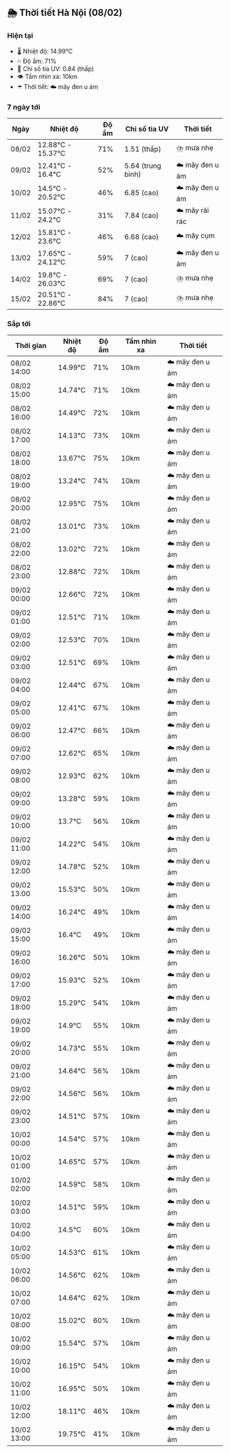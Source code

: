 ## 🌦️ Thời tiết Hà Nội (08/02)

### Hiện tại

- 🌡️ Nhiệt độ: 14.99℃
- 💦 Độ ẩm: 71%
- 🌟 Chỉ số tia UV: 0.84 (thấp)
- 👁️ Tầm nhìn xa: 10km
- ☂️ Thời tiết: ☁️ mây đen u ám

### 7 ngày tới

| Ngày | Nhiệt độ | Độ ẩm | Chỉ số tia UV | Thời tiết |
| --- | --- | --- | --- | --- |
| 08/02 | 12.88℃ - 15.37℃ | 71% | 1.51 (thấp) | ⛈️ mưa nhẹ |
| 09/02 | 12.41℃ - 16.4℃ | 52% | 5.64 (trung bình) | ☁️ mây đen u ám |
| 10/02 | 14.5℃ - 20.52℃ | 46% | 6.85 (cao) | ☁️ mây đen u ám |
| 11/02 | 15.07℃ - 24.2℃ | 31% | 7.84 (cao) | ☁️ mây rải rác |
| 12/02 | 15.81℃ - 23.6℃ | 46% | 6.68 (cao) | ☁️ mây cụm |
| 13/02 | 17.65℃ - 24.12℃ | 59% | 7 (cao) | ☁️ mây đen u ám |
| 14/02 | 19.8℃ - 26.03℃ | 69% | 7 (cao) | ⛈️ mưa nhẹ |
| 15/02 | 20.51℃ - 22.86℃ | 84% | 7 (cao) | ⛈️ mưa nhẹ |

### Sắp tới

| Thời gian | Nhiệt độ | Độ ẩm | Tầm nhìn xa | Thời tiết |
| --- | --- | --- | --- | --- |
| 08/02 14:00 | 14.99℃ | 71% | 10km | ☁️ mây đen u ám |
| 08/02 15:00 | 14.74℃ | 71% | 10km | ☁️ mây đen u ám |
| 08/02 16:00 | 14.49℃ | 72% | 10km | ☁️ mây đen u ám |
| 08/02 17:00 | 14.13℃ | 73% | 10km | ☁️ mây đen u ám |
| 08/02 18:00 | 13.67℃ | 75% | 10km | ☁️ mây đen u ám |
| 08/02 19:00 | 13.24℃ | 74% | 10km | ☁️ mây đen u ám |
| 08/02 20:00 | 12.95℃ | 75% | 10km | ☁️ mây đen u ám |
| 08/02 21:00 | 13.01℃ | 73% | 10km | ☁️ mây đen u ám |
| 08/02 22:00 | 13.02℃ | 72% | 10km | ☁️ mây đen u ám |
| 08/02 23:00 | 12.88℃ | 72% | 10km | ☁️ mây đen u ám |
| 09/02 00:00 | 12.66℃ | 72% | 10km | ☁️ mây đen u ám |
| 09/02 01:00 | 12.51℃ | 71% | 10km | ☁️ mây đen u ám |
| 09/02 02:00 | 12.53℃ | 70% | 10km | ☁️ mây đen u ám |
| 09/02 03:00 | 12.51℃ | 69% | 10km | ☁️ mây đen u ám |
| 09/02 04:00 | 12.44℃ | 67% | 10km | ☁️ mây đen u ám |
| 09/02 05:00 | 12.41℃ | 67% | 10km | ☁️ mây đen u ám |
| 09/02 06:00 | 12.47℃ | 66% | 10km | ☁️ mây đen u ám |
| 09/02 07:00 | 12.62℃ | 65% | 10km | ☁️ mây đen u ám |
| 09/02 08:00 | 12.93℃ | 62% | 10km | ☁️ mây đen u ám |
| 09/02 09:00 | 13.28℃ | 59% | 10km | ☁️ mây đen u ám |
| 09/02 10:00 | 13.7℃ | 56% | 10km | ☁️ mây đen u ám |
| 09/02 11:00 | 14.22℃ | 54% | 10km | ☁️ mây đen u ám |
| 09/02 12:00 | 14.78℃ | 52% | 10km | ☁️ mây đen u ám |
| 09/02 13:00 | 15.53℃ | 50% | 10km | ☁️ mây đen u ám |
| 09/02 14:00 | 16.24℃ | 49% | 10km | ☁️ mây đen u ám |
| 09/02 15:00 | 16.4℃ | 49% | 10km | ☁️ mây đen u ám |
| 09/02 16:00 | 16.26℃ | 50% | 10km | ☁️ mây đen u ám |
| 09/02 17:00 | 15.93℃ | 52% | 10km | ☁️ mây đen u ám |
| 09/02 18:00 | 15.29℃ | 54% | 10km | ☁️ mây đen u ám |
| 09/02 19:00 | 14.9℃ | 55% | 10km | ☁️ mây đen u ám |
| 09/02 20:00 | 14.73℃ | 55% | 10km | ☁️ mây đen u ám |
| 09/02 21:00 | 14.64℃ | 56% | 10km | ☁️ mây đen u ám |
| 09/02 22:00 | 14.56℃ | 56% | 10km | ☁️ mây đen u ám |
| 09/02 23:00 | 14.51℃ | 57% | 10km | ☁️ mây đen u ám |
| 10/02 00:00 | 14.54℃ | 57% | 10km | ☁️ mây đen u ám |
| 10/02 01:00 | 14.65℃ | 57% | 10km | ☁️ mây đen u ám |
| 10/02 02:00 | 14.59℃ | 58% | 10km | ☁️ mây đen u ám |
| 10/02 03:00 | 14.51℃ | 59% | 10km | ☁️ mây đen u ám |
| 10/02 04:00 | 14.5℃ | 60% | 10km | ☁️ mây đen u ám |
| 10/02 05:00 | 14.53℃ | 61% | 10km | ☁️ mây đen u ám |
| 10/02 06:00 | 14.56℃ | 62% | 10km | ☁️ mây đen u ám |
| 10/02 07:00 | 14.64℃ | 62% | 10km | ☁️ mây đen u ám |
| 10/02 08:00 | 15.02℃ | 60% | 10km | ☁️ mây đen u ám |
| 10/02 09:00 | 15.54℃ | 57% | 10km | ☁️ mây đen u ám |
| 10/02 10:00 | 16.15℃ | 54% | 10km | ☁️ mây đen u ám |
| 10/02 11:00 | 16.95℃ | 50% | 10km | ☁️ mây đen u ám |
| 10/02 12:00 | 18.11℃ | 46% | 10km | ☁️ mây đen u ám |
| 10/02 13:00 | 19.75℃ | 41% | 10km | ☁️ mây đen u ám |
